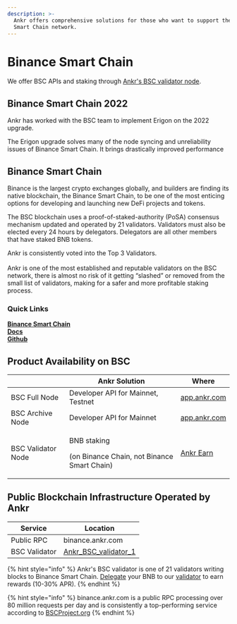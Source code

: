 ```yaml
---
description: >-
  Ankr offers comprehensive solutions for those who want to support the Binance
  Smart Chain network.
---
```


# Binance Smart Chain

We offer BSC APIs and staking through [Ankr's BSC validator node](https://www.binance.org/en/staking/validator/bva1xnudjls7x4p48qrk0j247htt7rl2k2dzp3mr3j).

## **Binance Smart Chain 2022**

Ankr has worked with the BSC team to implement Erigon on the 2022 upgrade.

The Erigon upgrade solves many of the node syncing and unreliability issues of Binance Smart Chain. It brings drastically improved performance

## **Binance Smart Chain**&#x20;

Binance is the largest crypto exchanges globally, and builders are finding its native blockchain, the Binance Smart Chain, to be one of the most enticing options for developing and launching new DeFi projects and tokens.

The BSC blockchain uses a proof-of-staked-authority (PoSA) consensus mechanism updated and operated by 21 validators. Validators must also be elected every 24 hours by delegators. Delegators are all other members that have staked BNB tokens.

Ankr is consistently voted into the Top 3 Validators. \
\
Ankr is one of the most established and reputable validators on the BSC network, there is almost no risk of it getting “slashed” or removed from the small list of validators, making for a safer and more profitable staking process.

### Quick Links

[**Binance Smart Chain**](https://www.binance.org/en/smartChain)\
[**Docs**](https://docs.binance.org/api-reference/node-rpc.html)\
[**Github**](https://github.com/binance-chain)​

## **Product Availability on BSC**

|                    | Ankr Solution                                                         | Where                                             |
| ------------------ | --------------------------------------------------------------------- | ------------------------------------------------- |
| BSC Full Node      | Developer API for Mainnet, Testnet                                    | [app.ankr.com](https://app.ankr.com)              |
| BSC Archive Node   | Developer API for Mainnet                                             | [app.ankr.com](https://app.ankr.com)              |
| BSC Validator Node | <p>BNB staking </p><p>(on Binance Chain, not Binance Smart Chain)</p> | [Ankr Earn](https://stakefi.ankr.com/staking/BNB) |

## **Public Blockchain Infrastructure Operated by Ankr**

| Service       | Location                                                                                                           |
| ------------- | ------------------------------------------------------------------------------------------------------------------ |
| Public RPC    | binance.ankr.com                                                                                                   |
| BSC Validator | [Ankr\_BSC\_validator\_1](https://www.binance.org/en/staking/validator/bva1xnudjls7x4p48qrk0j247htt7rl2k2dzp3mr3j) |

{% hint style="info" %}
Ankr's BSC validator is one of 21 validators writing blocks to Binance Smart Chain. [Delegate](https://docs.binance.org/smart-chain/delegator/del-guide.html) your BNB to our [validator](https://www.binance.org/en/staking/validator/bva1xnudjls7x4p48qrk0j247htt7rl2k2dzp3mr3j) to earn rewards (10-30% APR).
{% endhint %}

{% hint style="info" %}
binance.ankr.com is a public RPC processing over 80 million requests per day and is consistently a top-performing service according to [BSCProject.org](https://bscproject.org/#/rpcserver)
{% endhint %}

​
